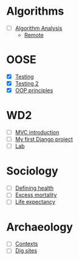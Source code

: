 # Algorithms
- [ ] [Algorithm Analysis](file:///home/eilidhm/Downloads/L2.pptx)
	- [Remote](https://moodle.gla.ac.uk/pluginfile.php/5700083/mod_folder/content/0/L2.pptx?forcedownload=1)

# OOSE
- [x] [Testing](https://gla.sharepoint.com/:p:/s/COMPSCI2008OBJECT-ORIENTEDSOFTWAREENGINEERING2-2022-23/Ea5pDxhd975AlcAdGVAUvLEBOUmQk3Qfu7ZL0fsYsZ4sQA?e=yHm7Aw)
- [x] [Testing 2](https://gla.sharepoint.com/:p:/s/COMPSCI2008OBJECT-ORIENTEDSOFTWAREENGINEERING2-2022-23/ETS6xmkqkaRChHnmZdBD9GQByuKw44iO2yshYml1MfCDGw?e=dDvbXp)
- [x] [OOP principles](https://gla.sharepoint.com/:p:/s/COMPSCI2008OBJECT-ORIENTEDSOFTWAREENGINEERING2-2022-23/EaNEk_dq7lJNvdcvhWnWoPEBgrYQOxkQ8gpbGu0M5Y1BoQ?e=ZZx4kq)

# WD2
- [ ] [MVC introduction](https://moodle.gla.ac.uk/pluginfile.php/6229322/mod_resource/content/2/L3-DjangoTutorialLecture1-notes.pdf)
- [ ] [My first Django project](https://moodle.gla.ac.uk/pluginfile.php/6229631/mod_resource/content/2/L4-DjangoTutorialLecture2-notes.pdf)
- [ ] [Lab](https://moodle.gla.ac.uk/pluginfile.php/5700450/mod_resource/content/9/WAD2-Labs-Weeks1-5.pdf)

# Sociology
- [ ] [Defining health](https://moodle.gla.ac.uk/pluginfile.php/6090813/mod_folder/content/0/Lecture%201%20-%20the%20sociology%20of%20health%20and%20illness.pptx?forcedownload=1)
- [ ] [Excess mortality](https://moodle.gla.ac.uk/pluginfile.php/6090815/mod_folder/content/0/Lecture%203.pptx?forcedownload=1)
- [ ] [Life expectancy](https://moodle.gla.ac.uk/pluginfile.php/6090816/mod_folder/content/0/Lecture%204%20-%20Why%20have%20life%20expectancy%20trends%20stopped%20improving%20Lessons%20in%20the%20methods%20of%20science%2C%20uncertainty%20and%20politics.pptx?forcedownload=1)

# Archaeology
- [ ] [Contexts](https://moodle.gla.ac.uk/pluginfile.php/5735928/mod_resource/content/2/02%20Archaeology%20and%20Material%20Culture%202223.pdf)
- [ ] [Dig sites](https://moodle.gla.ac.uk/pluginfile.php/5735938/mod_resource/content/2/03%20What%20is%20a%20site%202223.pdf)